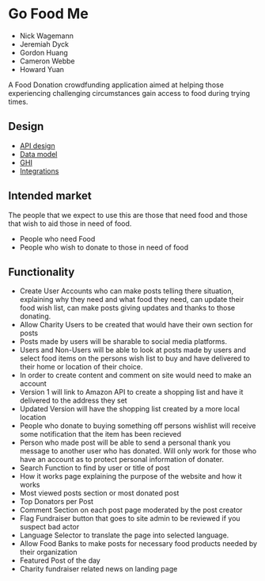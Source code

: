 # Go Food Me

* Nick Wagemann
* Jeremiah Dyck
* Gordon Huang
* Cameron Webbe
* Howard Yuan

A Food Donation crowdfunding application aimed at helping those experiencing challenging circumstances 
gain access to food during trying times.

## Design

* [API design](docs/apis.md)
* [Data model](docs/data-model.md)
* [GHI](docs/ghi.md)
* [Integrations](docs/integrations.md)

## Intended market

The people that we expect to use this are those
that need food and those that wish to aid those in need of food. 

* People who need Food
* People who wish to donate to those in need of food

## Functionality

* Create User Accounts who can make posts telling there situation, explaining why they need and what food they need, can update their food wish list, can make posts giving updates and thanks to those donating.
* Allow Charity Users to be created that would have their own section for posts
* Posts made by users will be sharable to social media platforms. 
* Users and Non-Users will be able to look at posts made by users and select food items on the persons wish list to buy and have delivered to their home or location of their choice.
* In order to create content and comment on site would need to make an account
* Version 1 will link to Amazon API to create a shopping list and have it delivered to the address they set
* Updated Version will have the shopping list created by a more local location
* People who donate to buying something off persons wishlist will receive some notification that the item has been recieved
* Person who made post will be able to send a personal thank you message to another user who has donated. Will only work for those who have an account as to protect personal information of donater.
* Search Function to find by user or title of post
* How it works page explaining the purpose of the website and how it works
* Most viewed posts section or most donated post
* Top Donators per Post
* Comment Section on each post page moderated by the post creator 
* Flag Fundraiser button that goes to site admin to be reviewed if you suspect bad actor
* Language Selector to translate the page into selected language.
* Allow Food Banks to make posts for necessary food products needed by their organization
* Featured Post of the day
* Charity fundraiser related news on landing page
  